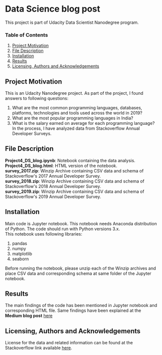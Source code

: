 # Data Science blog post
This project is part of Udacity Data Scientist Nanodegree program.

### Table of Contents

1. [Project Motivation](#motivation)
2. [File Description](#files)
3. [Installation](#installation)
4. [Results](#results)
5. [Licensing, Authors and Acknowledgements](#licensing)

## Project Motivation <a name="motivation"></a>

This is an Udacity Nanodegree project. As part of the project, I found answers to following questions:</br>
1. What are the most common programming languages, databases, platforms, technologies and tools used across the world in 2019? </br>
2. What are the most popular programming languages in India? </br>
3. What is the salary earned on average for each programming language? </br>
In the process, I have analyzed data from Stackoverflow Annual Developer Surveys.

## File Description <a name="files"></a>

**Project4_DS_blog.ipynb**: Notebook containing the data analysis. </br>
**Project4_DS_blog.html**: HTML version of the notebook. </br>
**survey_2017.zip**: Winzip Archive containing CSV data and schema of Stackoverflow's 2017 Annual Developer Survey. </br>
**survey_2018.zip**: Winzip Archive containing CSV data and schema of Stackoverflow's 2018 Annual Developer Survey. </br>
**survey_2019.zip**: Winzip Archive containing CSV data and schema of Stackoverflow's 2019 Annual Developer Survey. </br>

## Installation <a name="installation"></a>
Main code is Jupyter notebook. This notebook needs Anaconda distribution of Python. The code should run with Python versions 3.x. </br>
This notebook uses following libraries:</br>
1. pandas </br>
2. numpy </br>
3. matplotlib </br>
4. seaborn </br>

Before running the notebook, please unzip each of the Winzip archives and place CSV data and corresponding schema at same folder of the Jupyter notebook.

## Results <a name="results"></a>
The main findings of the code has been mentioned in Jupyter notebook and corresponding HTML file.
Same findings have been explained at the **Medium blog post** [here](https://medium.com/@tanmoybanerjee2003/what-technologies-and-languages-should-we-learn-and-help-us-earn-in-2020-2adfa5716a5c)

## Licensing, Authors and Acknowledgements<a name="licensing"></a>
License for the data and related information can be found at the Stackoverflow link available [here](https://insights.stackoverflow.com/survey).

